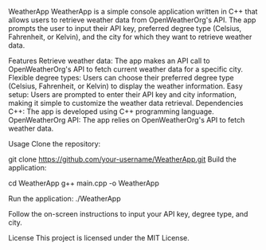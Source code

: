 WeatherApp
WeatherApp is a simple console application written in C++ that allows users to retrieve weather data from OpenWeatherOrg's API. The app prompts the user to input their API key, preferred degree type (Celsius, Fahrenheit, or Kelvin), and the city for which they want to retrieve weather data.

Features
Retrieve weather data: The app makes an API call to OpenWeatherOrg's API to fetch current weather data for a specific city.
Flexible degree types: Users can choose their preferred degree type (Celsius, Fahrenheit, or Kelvin) to display the weather information.
Easy setup: Users are prompted to enter their API key and city information, making it simple to customize the weather data retrieval.
Dependencies
C++: The app is developed using C++ programming language.
OpenWeatherOrg API: The app relies on OpenWeatherOrg's API to fetch weather data.

Usage
Clone the repository:

git clone https://github.com/your-username/WeatherApp.git
Build the application:

cd WeatherApp
g++ main.cpp -o WeatherApp

Run the application:
./WeatherApp

Follow the on-screen instructions to input your API key, degree type, and city.

License
This project is licensed under the MIT License.
